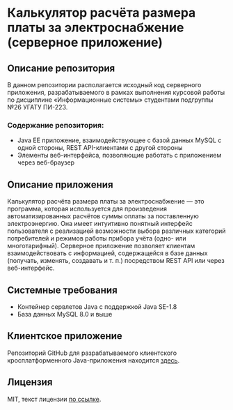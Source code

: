 # Калькулятор расчёта размера платы за электроснабжение (серверное приложение)

## Описание репозитория

В данном репозитории располагается исходный код серверного приложения, разрабатываемого в рамках выполнения курсовой работы по дисциплине «Информационные системы» студентами подгруппы №26 УГАТУ ПИ-223.

### Содержание репозитория:
* Java EE приложение, взаимодействующее с базой данных MySQL с одной стороны, REST API-клиентами с другой стороны
* Элементы веб-интерфейса, позволяющие работать с приложением через веб-браузер

## Описание приложения

Калькулятор расчёта размера платы за электроснабжение — это программа, которая используется для произведения автоматизированных расчётов суммы оплаты за поставленную электроэнергию. Она имеет интуитивно понятный интерфейс пользователя с реализацией возможности выбора различных категорий потребителей и режимов работы прибора учёта (одно- или многотарифный). Серверное приложение позволяет клиентам взаимодействовать с информацией, содержащейся в базе данных (получать, изменять, создавать и т. п.) посредством REST API или через веб-интерфейс.

## Системные требования

* Контейнер сервлетов Java с поддержкой Java SE-1.8 
* База данных MySQL 8.0 и выше

## Клиентское приложение
Репозиторий GitHub для разрабатываемого клиентского кросплатформенного Java-приложения находится [здесь](https://github.com/abramov26/project26-desktop-client).

## Лицензия
MIT, текст лицензии [по ссылке](LICENSE).
